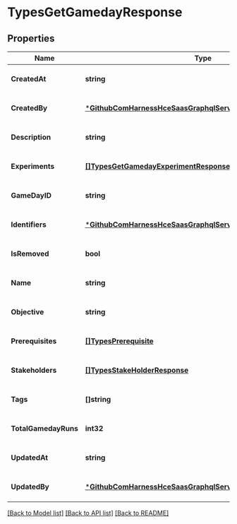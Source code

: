 # TypesGetGamedayResponse

## Properties
Name | Type | Description | Notes
------------ | ------------- | ------------- | -------------
**CreatedAt** | **string** |  | [optional] [default to null]
**CreatedBy** | [***GithubComHarnessHceSaasGraphqlServerGraphModelUserDetails**](github_com_harness_hce-saas_graphql_server_graph_model.UserDetails.md) |  | [optional] [default to null]
**Description** | **string** |  | [optional] [default to null]
**Experiments** | [**[]TypesGetGamedayExperimentResponse**](types.GetGamedayExperimentResponse.md) |  | [optional] [default to null]
**GameDayID** | **string** |  | [optional] [default to null]
**Identifiers** | [***GithubComHarnessHceSaasGraphqlServerGraphModelIdentifiers**](github_com_harness_hce-saas_graphql_server_graph_model.Identifiers.md) |  | [optional] [default to null]
**IsRemoved** | **bool** |  | [optional] [default to null]
**Name** | **string** |  | [optional] [default to null]
**Objective** | **string** |  | [optional] [default to null]
**Prerequisites** | [**[]TypesPrerequisite**](types.Prerequisite.md) |  | [optional] [default to null]
**Stakeholders** | [**[]TypesStakeHolderResponse**](types.StakeHolderResponse.md) |  | [optional] [default to null]
**Tags** | **[]string** |  | [optional] [default to null]
**TotalGamedayRuns** | **int32** |  | [optional] [default to null]
**UpdatedAt** | **string** |  | [optional] [default to null]
**UpdatedBy** | [***GithubComHarnessHceSaasGraphqlServerGraphModelUserDetails**](github_com_harness_hce-saas_graphql_server_graph_model.UserDetails.md) |  | [optional] [default to null]

[[Back to Model list]](../README.md#documentation-for-models) [[Back to API list]](../README.md#documentation-for-api-endpoints) [[Back to README]](../README.md)

